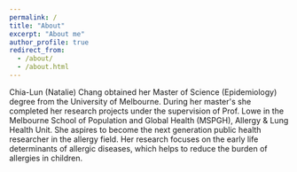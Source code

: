 ```yaml
---
permalink: /
title: "About"
excerpt: "About me"
author_profile: true
redirect_from: 
  - /about/
  - /about.html
---
```


Chia-Lun (Natalie) Chang obtained her Master of Science (Epidemiology) degree from the University of Melbourne.  During her master's she completed her research projects under the supervision of Prof. Lowe in the Melbourne School of Population and Global Health (MSPGH), Allergy & Lung Health Unit. She aspires to become the next generation public health researcher in the allergy field. Her research focuses on the early life determinants of allergic diseases, which helps to reduce the burden of allergies in children.
